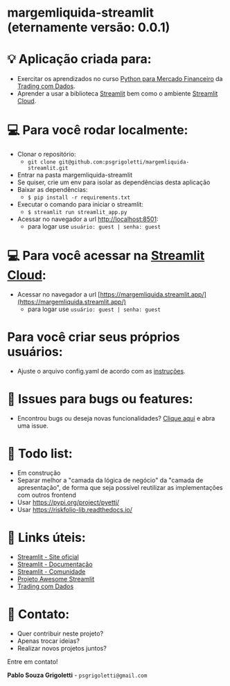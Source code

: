 # margemliquida-streamlit (eternamente versão: 0.0.1)

# :bulb: Aplicação criada para:
- Exercitar os aprendizados no curso [Python para Mercado Financeiro](https://hotmart.com/pt-br/marketplace/produtos/python-para-mercado-financeiro/) da [Trading com Dados](https://tradingcomdados.com/).
- Aprender a usar a biblioteca [Streamlit](https://streamlit.io/) bem como o ambiente [Streamlit Cloud](https://streamlit.io/cloud).

# :computer: Para você rodar localmente:

- Clonar o repositório:
  - ```git clone git@github.com:psgrigoletti/margemliquida-streamlit.git``` 
- Entrar na pasta margemliquida-streamlit
- Se quiser, crie um env para isolar as dependências desta aplicação
- Baixar as dependências:
  - ```$ pip install -r requirements.txt ```
- Executar o comando para iniciar o streamlit:
  - ```$ streamlit run streamlit_app.py```
- Acessar no navegador a url [http://localhost:8501](http://localhost:8501/):
  - para logar use ```usuário: guest | senha: guest```

# :computer: Para você acessar na [Streamlit Cloud](https://streamlit.io/cloud):
- Acessar no navegador a url [https://margemliquida.streamlit.app/](https://margemliquida.streamlit.app/)
  - para logar use ```usuário: guest | senha: guest```

# Para você criar seus próprios usuários:
- Ajuste o arquivo config.yaml de acordo com as [instruções](https://blog.streamlit.io/streamlit-authenticator-part-1-adding-an-authentication-component-to-your-app/).

# :bug: Issues para bugs ou features:
- Encontrou bugs ou deseja novas funcionalidades? [Clique aqui](https://github.com/psgrigoletti/margemliquida-streamlit/issues/new) e abra uma issue.

# :construction: Todo list:
- Em construção
- Separar melhor a "camada da lógica de negócio" da "camada de apresentação", de forma que seja possível reutilizar as implementações com outros frontend
- Usar https://pypi.org/project/pyettj/
- Usar https://riskfolio-lib.readthedocs.io/

# :pill: Links úteis:
- [Streamlit - Site oficial](http://streamlit.io) 
- [Streamlit - Documentação](http://docs.streamlit.io) 
- [Streamlit - Comunidade](http://discuss.streamlit.io) 
- [Projeto Awesome Streamlit](http://awesome-streamlit.org)
- [Trading com Dados](https://www.tradingcomdados.com.br/)

# :email: Contato:
- Quer contribuir neste projeto?
- Apenas trocar ideias?
- Realizar novos projetos juntos?

Entre em contato!

**Pablo Souza Grigoletti** - ```psgrigoletti@gmail.com```

